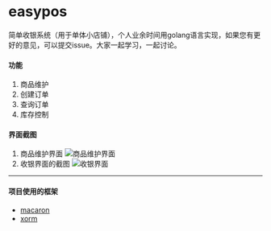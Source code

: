 # easypos
简单收银系统（用于单体小店铺），个人业余时间用golang语言实现，如果您有更好的意见，可以提交issue。大家一起学习，一起讨论。
#### 功能
1. 商品维护
2. 创建订单
3. 查询订单
4. 库存控制

#### 界面截图
1. 商品维护界面
![商品维护界面](snapshot/pdt.png "商品维护界面")
2. 收银界面的截图
![收银界面](snapshot/pos.png "收银界面")


---

#### 项目使用的框架
* [macaron](https://github.com/go-macaron/macaron)
* [xorm](https://github.com/go-xorm/xorm)
